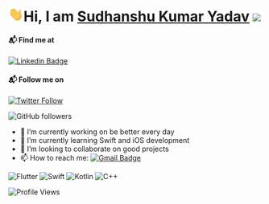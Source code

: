 <h1> <img src="https://raw.githubusercontent.com/ABSphreak/ABSphreak/master/gifs/Hi.gif" width="30px">Hi, I am <a href="https://github.com/sky1095">Sudhanshu Kumar Yadav</a> <img src="https://emojis.slackmojis.com/emojis/images/1531849430/4246/blob-sunglasses.gif?1531849430" width="30px"></h1>
</h1>

#### 📬  Find me at
[![Linkedin Badge](https://img.shields.io/badge/-LinkedIn-blue?style=flat-square&logo=Linkedin&logoColor=white&link=https://www.linkedin.com/in/salvador-valverde/)](https://www.linkedin.com/in/sudhanshukumaryadav/)
#### 📬  Follow me on
[![Twitter Follow](https://img.shields.io/twitter/follow/SudhanshuSay?style=social)](https://twitter.com/intent/follow?screen_name=SudhanshuSay)

![GitHub followers](https://img.shields.io/github/followers/sky1095?style=social)
- 🔭 I’m currently working on be better every day 
- 🌱 I’m currently learning Swift and iOS development
- 👯 I’m looking to collaborate on good projects 
- 📫 How to reach me: [![Gmail Badge](https://img.shields.io/badge/-Gmail-d14836?style=flat-square&logo=Gmail&logoColor=white&link=mailto:defcon.sentinal95@gmail.com)](mailto:sudhanshuexcel.yadav@gmail.com)

![Flutter](https://img.shields.io/badge/Flutter-%2302569B.svg?style=flat&&logo=Flutter&logoColor=white)
![Swift](https://img.shields.io/badge/swift-%23FA7343.svg?style=flat&e&logo=swift&logoColor=white)
![Kotlin](https://img.shields.io/badge/kotlin-%230095D5.svg?style=flat&logo=kotlin&logoColor=white)
![C++](https://img.shields.io/badge/C++-00599C?style=flat&logo=c%2b%2b)


![Profile Views](https://komarev.com/ghpvc/?username=sky1095)
